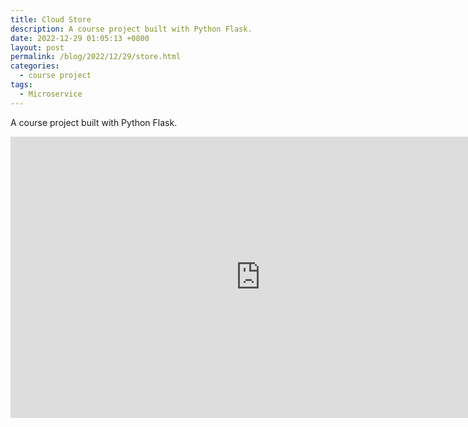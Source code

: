 ```yaml
---
title: Cloud Store
description: A course project built with Python Flask.
date: 2022-12-29 01:05:13 +0800
layout: post
permalink: /blog/2022/12/29/store.html
categories:
  - course project
tags:
  - Microservice
---
```

A course project built with Python Flask.

<iframe
src="https://www.youtube.com/embed/toVglAX3W1E"
width="800"
height="450"
frameborder="0"
allowfullscreen>
</iframe>
